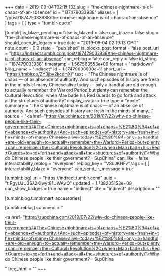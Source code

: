 +++
date = 2019-09-04T02:19:13Z
slug = "the-chinese-nightmare-is-of-chaos-of-an-absence"
id = "187479033938"
aliases = [ "/post/187479033938/the-chinese-nightmare-is-of-chaos-of-an-absence" ]
tags = [ ]
type = "tumblr-quote"

[tumblr]
is_blaze_pending = false
is_blazed = false
can_blaze = false
slug = "the-chinese-nightmare-is-of-chaos-of-an-absence"
should_open_in_legacy = true
date = "2019-09-04 02:19:13 GMT"
note_count = 0.0
state = "published"
is_blocks_post_format = false
post_url = "https://indirect.tumblr.com/post/187479033938/the-chinese-nightmare-is-of-chaos-of-an-absence"
can_reblog = false
can_reply = false
id_string = "187479033938"
timestamp = 1.567563553e+09
format = "markdown"
blog_name = "indirect"
id = 1.87479033938e+11
short_url = "https://tmblr.co/ZY3jby2kcdmXI"
text = "The Chinese nightmare is of chaos — of an absence of authority. And such episodes of history are fresh in the minds of many Chinese alive today — only a handful are old enough to actually remember the Warlord Period but plenty can remember the Cultural Revolution, when Mao bade his Red Guards to go forth and attack all the structures of authority"
display_avatar = true
type = "quote"
summary = "The Chinese nightmare is of chaos — of an absence of authority. And such episodes of history are fresh in the minds of many..."
source = "<a href=\"https://supchina.com/2019/07/22/why-do-chinese-people-like-their-government/##The+Chinese+nightmare+is+of+chaos+%E2%80%94+of+an+absence+of+authority.+And+such+episodes+of+history+are+fresh+in+the+minds+of+many+Chinese+alive+today+%E2%80%94+only+a+handful+are+old+enough+to+actually+remember+the+Warlord+Period+but+plenty+can+remember+the+Cultural+Revolution%2C+when+Mao+bade+his+Red+Guards+to+go+forth+and+attack+all+the+structures+of+authority\">Why do Chinese people like their government? - SupChina</a>"
can_like = false
interactability_reblog = "everyone"
reblog_key = "V8uJKHFv"
tags = [ ]
interactability_blaze = "everyone"
can_send_in_message = true

[tumblr.blog]
url = "https://indirect.tumblr.com/"
uuid = "t:PgyUJU3SA2Klwyt81UWAwQ"
updated = 1.738205153e+09
can_show_badges = true
name = "indirect"
title = "indirect"
description = ""

[tumblr.blog.tumblrmart_accessories]

[tumblr.reblog]
comment = "<p><a href=\"https://supchina.com/2019/07/22/why-do-chinese-people-like-their-government/##The+Chinese+nightmare+is+of+chaos+%E2%80%94+of+an+absence+of+authority.+And+such+episodes+of+history+are+fresh+in+the+minds+of+many+Chinese+alive+today+%E2%80%94+only+a+handful+are+old+enough+to+actually+remember+the+Warlord+Period+but+plenty+can+remember+the+Cultural+Revolution%2C+when+Mao+bade+his+Red+Guards+to+go+forth+and+attack+all+the+structures+of+authority\">Why do Chinese people like their government? - SupChina</a></p>"
tree_html = ""
+++
